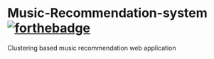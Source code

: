 # Music-Recommendation-system [![forthebadge](https://forthebadge.com/images/badges/made-with-python.svg)](https://forthebadge.com)
Clustering based music recommendation web application
